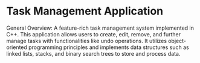 # Task Management Application

General Overview:
A feature-rich task management system implemented in C++. This application allows users to create, edit, remove, and further manage tasks with functionalities like undo operations. It utilizes object-oriented programming principles and implements data structures such as linked lists, stacks, and binary search trees to store and process data.

